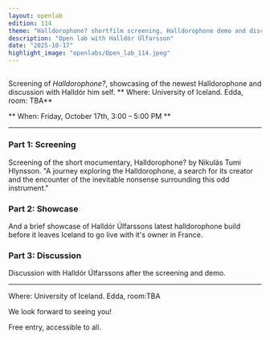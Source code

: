 ```yaml
---
layout: openlab
edition: 114
theme: "Halldorophone? shortfilm screening, Halldorophone demo and discussions with Halldór"
description: "Open lab with Halldór Úlfarsson"
date: "2025-10-17"
highlight_image: "openlabs/Open_lab_114.jpeg"
---
```


<script>
    import CaptionedImage from "../../components/Images/CaptionedImage.svelte"
</script>

<CaptionedImage
src="openlabs/Open_lab_114.jpeg"
alt="OpenLab114."
caption=""/>


## 

Screening of *Halldorophone?*, showcasing of the newest Halldorophone and discussion with Halldór him self.
** Where: University of Iceland. Edda, room: TBA**

** When: Friday, October 17th, 3:00 – 5:00 PM **


****


### Part 1: Screening
Screening of the short mocumentary, Halldorophone? by Nikulás Tumi Hlynsson.
"A journey exploring the Halldorophone, a search for its creator and the encounter of the inevitable nonsense surrounding this odd instrument."
### Part 2: Showcase
And a brief showcase of Halldór Úlfarssons latest halldorophone build before it leaves Iceland to go live with it's owner in France.

### Part 3: Discussion
Discussion with Halldór Úlfarssons after the screening and demo.



****
Where: University of Iceland. Edda, room:TBA


We look forward to seeing you!

Free entry, accessible to all.
